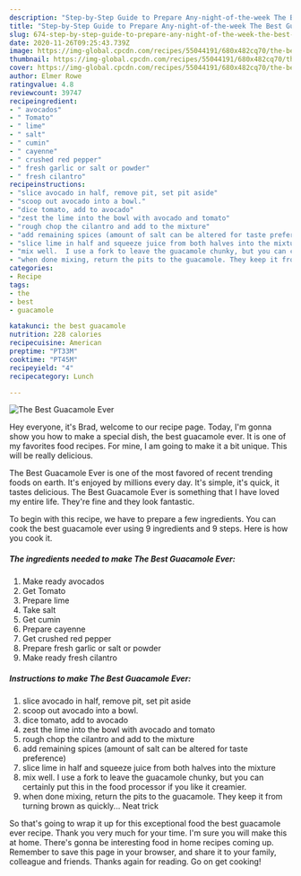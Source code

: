 ```yaml
---
description: "Step-by-Step Guide to Prepare Any-night-of-the-week The Best Guacamole Ever"
title: "Step-by-Step Guide to Prepare Any-night-of-the-week The Best Guacamole Ever"
slug: 674-step-by-step-guide-to-prepare-any-night-of-the-week-the-best-guacamole-ever
date: 2020-11-26T09:25:43.739Z
image: https://img-global.cpcdn.com/recipes/55044191/680x482cq70/the-best-guacamole-ever-recipe-main-photo.jpg
thumbnail: https://img-global.cpcdn.com/recipes/55044191/680x482cq70/the-best-guacamole-ever-recipe-main-photo.jpg
cover: https://img-global.cpcdn.com/recipes/55044191/680x482cq70/the-best-guacamole-ever-recipe-main-photo.jpg
author: Elmer Rowe
ratingvalue: 4.8
reviewcount: 39747
recipeingredient:
- " avocados"
- " Tomato"
- " lime"
- " salt"
- " cumin"
- " cayenne"
- " crushed red pepper"
- " fresh garlic or salt or powder"
- " fresh cilantro"
recipeinstructions:
- "slice avocado in half, remove pit, set pit aside"
- "scoop out avocado into a bowl."
- "dice tomato, add to avocado"
- "zest the lime into the bowl with avocado and tomato"
- "rough chop the cilantro and add to the mixture"
- "add remaining spices (amount of salt can be altered for taste preference)"
- "slice lime in half and squeeze juice from both halves into the mixture"
- "mix well.  I use a fork to leave the guacamole chunky, but you can certainly put this in the food processor if you like it creamier."
- "when done mixing, return the pits to the guacamole. They keep it from turning brown as quickly... Neat trick"
categories:
- Recipe
tags:
- the
- best
- guacamole

katakunci: the best guacamole 
nutrition: 228 calories
recipecuisine: American
preptime: "PT33M"
cooktime: "PT45M"
recipeyield: "4"
recipecategory: Lunch

---
```



![The Best Guacamole Ever](https://img-global.cpcdn.com/recipes/55044191/680x482cq70/the-best-guacamole-ever-recipe-main-photo.jpg)

Hey everyone, it's Brad, welcome to our recipe page. Today, I'm gonna show you how to make a special dish, the best guacamole ever. It is one of my favorites food recipes. For mine, I am going to make it a bit unique. This will be really delicious.



The Best Guacamole Ever is one of the most favored of recent trending foods on earth. It's enjoyed by millions every day. It's simple, it's quick, it tastes delicious. The Best Guacamole Ever is something that I have loved my entire life. They're fine and they look fantastic.


To begin with this recipe, we have to prepare a few ingredients. You can cook the best guacamole ever using 9 ingredients and 9 steps. Here is how you cook it.

<!--inarticleads1-->

##### The ingredients needed to make The Best Guacamole Ever:

1. Make ready  avocados
1. Get  Tomato
1. Prepare  lime
1. Take  salt
1. Get  cumin
1. Prepare  cayenne
1. Get  crushed red pepper
1. Prepare  fresh garlic or salt or powder
1. Make ready  fresh cilantro




<!--inarticleads2-->

##### Instructions to make The Best Guacamole Ever:

1. slice avocado in half, remove pit, set pit aside
1. scoop out avocado into a bowl.
1. dice tomato, add to avocado
1. zest the lime into the bowl with avocado and tomato
1. rough chop the cilantro and add to the mixture
1. add remaining spices (amount of salt can be altered for taste preference)
1. slice lime in half and squeeze juice from both halves into the mixture
1. mix well.  I use a fork to leave the guacamole chunky, but you can certainly put this in the food processor if you like it creamier.
1. when done mixing, return the pits to the guacamole. They keep it from turning brown as quickly... Neat trick




So that's going to wrap it up for this exceptional food the best guacamole ever recipe. Thank you very much for your time. I'm sure you will make this at home. There's gonna be interesting food in home recipes coming up. Remember to save this page in your browser, and share it to your family, colleague and friends. Thanks again for reading. Go on get cooking!
